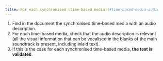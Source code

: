 ```yaml
---
title: For each synchronised [time-based media](#time-based-media-audio-video-and-synchronised) with a synchronised [audio description](#audio-description-time-based-media), is it relevant?
---
```


1. Find in the document the synchronised time-based media with an audio description.
2. For each time-based media, check that the audio description is relevant (all the visual information that can be vocalised in the blanks of the main soundtrack is present, including inlaid text).
3. If this is the case for each synchronised time-based media, **the test is validated**.
